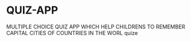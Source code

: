 # QUIZ-APP
MULTIPLE CHOICE QUIZ APP WHICH HELP CHILDRENS TO REMEMBER CAPITAL CITIES OF COUNTRIES IN THE WORL
quize
